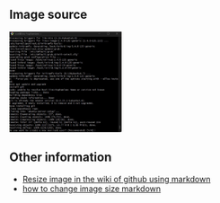 ## Image source

<img src="https://raw.githubusercontent.com/hophamlam/initial-server/main/image/create-new-non-root-user.jpg" width="200" /> 

## Other information

- [Resize image in the wiki of github using markdown](http://stackoverflow.com/questions/24383700/resize-image-in-the-wiki-of-github-using-markdown)
- [how to change image size markdown](http://stackoverflow.com/questions/14675913/how-to-change-image-size-markdown)
